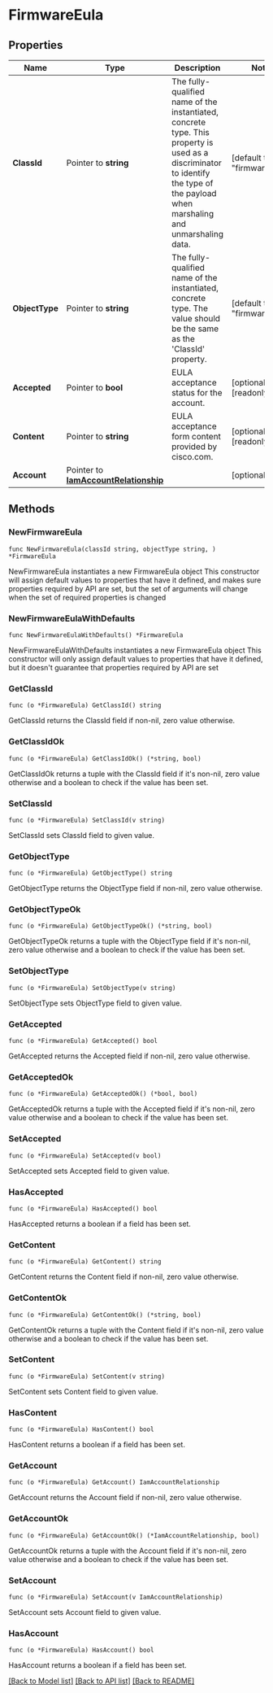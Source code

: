 # FirmwareEula

## Properties

Name | Type | Description | Notes
------------ | ------------- | ------------- | -------------
**ClassId** | Pointer to **string** | The fully-qualified name of the instantiated, concrete type. This property is used as a discriminator to identify the type of the payload when marshaling and unmarshaling data. | [default to "firmware.Eula"]
**ObjectType** | Pointer to **string** | The fully-qualified name of the instantiated, concrete type. The value should be the same as the &#39;ClassId&#39; property. | [default to "firmware.Eula"]
**Accepted** | Pointer to **bool** | EULA acceptance status for the account. | [optional] [readonly] 
**Content** | Pointer to **string** | EULA acceptance form content provided by cisco.com. | [optional] [readonly] 
**Account** | Pointer to [**IamAccountRelationship**](iam.Account.Relationship.md) |  | [optional] 

## Methods

### NewFirmwareEula

`func NewFirmwareEula(classId string, objectType string, ) *FirmwareEula`

NewFirmwareEula instantiates a new FirmwareEula object
This constructor will assign default values to properties that have it defined,
and makes sure properties required by API are set, but the set of arguments
will change when the set of required properties is changed

### NewFirmwareEulaWithDefaults

`func NewFirmwareEulaWithDefaults() *FirmwareEula`

NewFirmwareEulaWithDefaults instantiates a new FirmwareEula object
This constructor will only assign default values to properties that have it defined,
but it doesn't guarantee that properties required by API are set

### GetClassId

`func (o *FirmwareEula) GetClassId() string`

GetClassId returns the ClassId field if non-nil, zero value otherwise.

### GetClassIdOk

`func (o *FirmwareEula) GetClassIdOk() (*string, bool)`

GetClassIdOk returns a tuple with the ClassId field if it's non-nil, zero value otherwise
and a boolean to check if the value has been set.

### SetClassId

`func (o *FirmwareEula) SetClassId(v string)`

SetClassId sets ClassId field to given value.


### GetObjectType

`func (o *FirmwareEula) GetObjectType() string`

GetObjectType returns the ObjectType field if non-nil, zero value otherwise.

### GetObjectTypeOk

`func (o *FirmwareEula) GetObjectTypeOk() (*string, bool)`

GetObjectTypeOk returns a tuple with the ObjectType field if it's non-nil, zero value otherwise
and a boolean to check if the value has been set.

### SetObjectType

`func (o *FirmwareEula) SetObjectType(v string)`

SetObjectType sets ObjectType field to given value.


### GetAccepted

`func (o *FirmwareEula) GetAccepted() bool`

GetAccepted returns the Accepted field if non-nil, zero value otherwise.

### GetAcceptedOk

`func (o *FirmwareEula) GetAcceptedOk() (*bool, bool)`

GetAcceptedOk returns a tuple with the Accepted field if it's non-nil, zero value otherwise
and a boolean to check if the value has been set.

### SetAccepted

`func (o *FirmwareEula) SetAccepted(v bool)`

SetAccepted sets Accepted field to given value.

### HasAccepted

`func (o *FirmwareEula) HasAccepted() bool`

HasAccepted returns a boolean if a field has been set.

### GetContent

`func (o *FirmwareEula) GetContent() string`

GetContent returns the Content field if non-nil, zero value otherwise.

### GetContentOk

`func (o *FirmwareEula) GetContentOk() (*string, bool)`

GetContentOk returns a tuple with the Content field if it's non-nil, zero value otherwise
and a boolean to check if the value has been set.

### SetContent

`func (o *FirmwareEula) SetContent(v string)`

SetContent sets Content field to given value.

### HasContent

`func (o *FirmwareEula) HasContent() bool`

HasContent returns a boolean if a field has been set.

### GetAccount

`func (o *FirmwareEula) GetAccount() IamAccountRelationship`

GetAccount returns the Account field if non-nil, zero value otherwise.

### GetAccountOk

`func (o *FirmwareEula) GetAccountOk() (*IamAccountRelationship, bool)`

GetAccountOk returns a tuple with the Account field if it's non-nil, zero value otherwise
and a boolean to check if the value has been set.

### SetAccount

`func (o *FirmwareEula) SetAccount(v IamAccountRelationship)`

SetAccount sets Account field to given value.

### HasAccount

`func (o *FirmwareEula) HasAccount() bool`

HasAccount returns a boolean if a field has been set.


[[Back to Model list]](../README.md#documentation-for-models) [[Back to API list]](../README.md#documentation-for-api-endpoints) [[Back to README]](../README.md)


